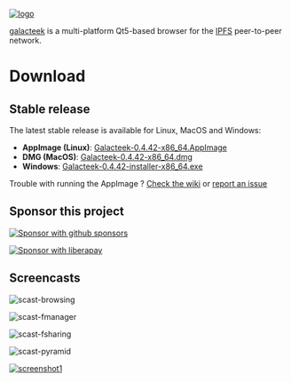 
[![logo](https://raw.githubusercontent.com/pinnaculum/galacteek/master/share/icons/galacteek-incandescent-128.png)](https://github.com/pinnaculum/galacteek)

[galacteek](https://github.com/pinnaculum/galacteek) is a multi-platform
Qt5-based browser for the [IPFS](https://ipfs.io) peer-to-peer network.

# Download

## Stable release

The latest stable release is available for Linux, MacOS and Windows:

- **AppImage (Linux)**: [Galacteek-0.4.42-x86_64.AppImage](https://github.com/pinnaculum/galacteek/releases/download/v0.4.42/Galacteek-0.4.42-x86_64.AppImage)
- **DMG (MacOS)**: [Galacteek-0.4.42-x86_64.dmg](https://github.com/pinnaculum/galacteek/releases/download/v0.4.42/Galacteek-0.4.42-x86_64.dmg)
- **Windows**: [Galacteek-0.4.42-installer-x86_64.exe](https://github.com/pinnaculum/galacteek/releases/download/v0.4.42/Galacteek-0.4.42-installer-x86_64.exe)

Trouble with running the AppImage ? [Check the wiki](https://github.com/pinnaculum/galacteek/wiki/AppImage#troubleshooting) or [report an issue](https://github.com/pinnaculum/galacteek/issues/new?assignees=&labels=appimage&template=appimage-issue.md&title=Cannot+run+the+AppImage)

## Sponsor this project

[![Sponsor with github sponsors](https://raw.githubusercontent.com/pinnaculum/galacteek/master/share/icons/github-mark.png)](https://github.com/sponsors/pinnaculum)

[![Sponsor with liberapay](https://raw.githubusercontent.com/pinnaculum/galacteek/master/share/icons/liberapay.png)](https://liberapay.com/galacteek/donate)

## Screencasts

![scast-browsing](https://raw.githubusercontent.com/pinnaculum/galacteek/master/share/screencasts/browsing-ipfsio.gif)

![scast-fmanager](https://raw.githubusercontent.com/pinnaculum/galacteek/master/share/screencasts/filemanager-dirimport.gif)

![scast-fsharing](https://raw.githubusercontent.com/pinnaculum/galacteek/master/share/screencasts/filesharing.gif)

![scast-pyramid](https://raw.githubusercontent.com/pinnaculum/galacteek/master/share/screencasts/pyramid-drop1.gif)

[![screenshot1](https://raw.githubusercontent.com/pinnaculum/galacteek/master/screenshots/browse-wikipedia-small.png)](https://raw.githubusercontent.com/pinnaculum/galacteek/master/screenshots/browse-wikipedia.png)
